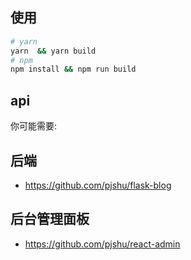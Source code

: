 
## 使用
```bash
# yarn
yarn  && yarn build
# npm
npm install && npm run build
```

## api
 

你可能需要:
## 后端
- https://github.com/pjshu/flask-blog
## 后台管理面板
- https://github.com/pjshu/react-admin

